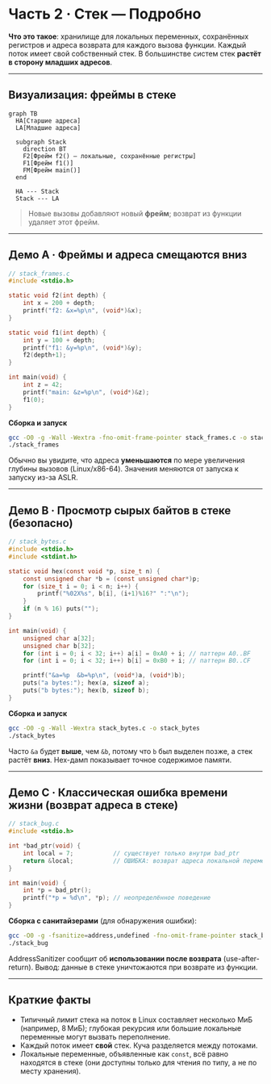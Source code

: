 # Часть 2 · Стек — Подробно

**Что это такое**: хранилище для локальных переменных, сохранённых регистров и адреса возврата для каждого вызова функции. Каждый поток имеет свой собственный стек. В большинстве систем стек **растёт в сторону младших адресов**.

---

## Визуализация: фреймы в стеке

```mermaid
graph TB
  HA[Старшие адреса]
  LA[Младшие адреса]

  subgraph Stack
    direction BT
    F2[Фрейм f2() — локальные, сохранённые регистры]
    F1[Фрейм f1()]
    FM[Фрейм main()]
  end

  HA --- Stack
  Stack --- LA
```

> Новые вызовы добавляют новый **фрейм**; возврат из функции удаляет этот фрейм.

---

## Демо A · Фреймы и адреса смещаются вниз

```c
// stack_frames.c
#include <stdio.h>

static void f2(int depth) {
    int x = 200 + depth;
    printf("f2: &x=%p\n", (void*)&x);
}

static void f1(int depth) {
    int y = 100 + depth;
    printf("f1: &y=%p\n", (void*)&y);
    f2(depth+1);
}

int main(void) {
    int z = 42;
    printf("main: &z=%p\n", (void*)&z);
    f1(0);
}
```

**Сборка и запуск**

```bash
gcc -O0 -g -Wall -Wextra -fno-omit-frame-pointer stack_frames.c -o stack_frames
./stack_frames
```

Обычно вы увидите, что адреса **уменьшаются** по мере увеличения глубины вызовов (Linux/x86-64). Значения меняются от запуска к запуску из-за ASLR.

---

## Демо B · Просмотр сырых байтов в стеке (безопасно)

```c
// stack_bytes.c
#include <stdio.h>
#include <stdint.h>

static void hex(const void *p, size_t n) {
    const unsigned char *b = (const unsigned char*)p;
    for (size_t i = 0; i < n; i++) {
        printf("%02X%s", b[i], (i+1)%16?" ":"\n");
    }
    if (n % 16) puts("");
}

int main(void) {
    unsigned char a[32];
    unsigned char b[32];
    for (int i = 0; i < 32; i++) a[i] = 0xA0 + i; // паттерн A0..BF
    for (int i = 0; i < 32; i++) b[i] = 0xB0 + i; // паттерн B0..CF

    printf("&a=%p  &b=%p\n", (void*)a, (void*)b);
    puts("a bytes:"); hex(a, sizeof a);
    puts("b bytes:"); hex(b, sizeof b);
}
```

**Сборка и запуск**

```bash
gcc -O0 -g -Wall -Wextra stack_bytes.c -o stack_bytes
./stack_bytes
```

Часто `&a` будет **выше**, чем `&b`, потому что `b` был выделен позже, а стек растёт **вниз**. Hex-дамп показывает точное содержимое памяти.

---

## Демо C · Классическая ошибка времени жизни (возврат адреса в стеке)

```c
// stack_bug.c
#include <stdio.h>

int *bad_ptr(void) {
    int local = 7;           // существует только внутри bad_ptr
    return &local;           // ОШИБКА: возврат адреса локальной переменной
}

int main(void) {
    int *p = bad_ptr();
    printf("*p = %d\n", *p); // неопределённое поведение
}
```

**Сборка с санитайзерами** (для обнаружения ошибки):

```bash
gcc -O0 -g -fsanitize=address,undefined -fno-omit-frame-pointer stack_bug.c -o stack_bug
./stack_bug
```

AddressSanitizer сообщит об **использовании после возврата** (use-after-return). Вывод: данные в стеке уничтожаются при возврате из функции.

---

## Краткие факты

* Типичный лимит стека на поток в Linux составляет несколько МиБ (например, 8 МиБ); глубокая рекурсия или большие локальные переменные могут вызвать переполнение.
* Каждый поток имеет **свой** стек. Куча разделяется между потоками.
* Локальные переменные, объявленные как `const`, всё равно находятся в стеке (они доступны только для чтения по типу, а не по месту хранения).